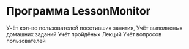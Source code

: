 # Программа LessonMonitor
Учёт кол-во пользователей посетивших занятия,
Учёт выполненых домашних заданий
Учёт пройдёных Лекций
Учёт вопросов пользователей
